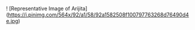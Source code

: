 ! [Representative Image of Arijita] (https://i.pinimg.com/564x/92/a1/58/92a1582508f100797763268d76490d4e.jpg)
